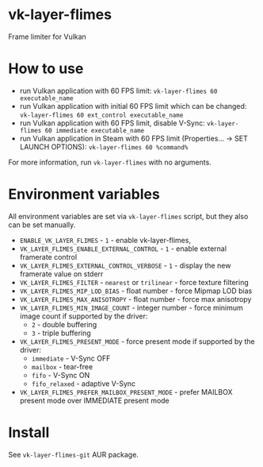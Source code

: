 # vk-layer-flimes

Frame limiter for Vulkan

# How to use

- run Vulkan application with 60 FPS limit: `vk-layer-flimes 60 executable_name`
- run Vulkan application with initial 60 FPS limit which can be changed: `vk-layer-flimes 60 ext_control executable_name`
- run Vulkan application with 60 FPS limit, disable V-Sync: `vk-layer-flimes 60 immediate executable_name`
- run Vulkan application in Steam with 60 FPS limit (Properties... -> SET LAUNCH OPTIONS): `vk-layer-flimes 60 %command%`

For more information, run `vk-layer-flimes` with no arguments.

# Environment variables

All environment variables are set via `vk-layer-flimes` script, but they also can be set manually.

- `ENABLE_VK_LAYER_FLIMES` - `1` - enable vk-layer-flimes,
- `VK_LAYER_FLIMES_ENABLE_EXTERNAL_CONTROL` - `1` - enable external framerate control
- `VK_LAYER_FLIMES_EXTERNAL_CONTROL_VERBOSE` - `1` - display the new framerate value on stderr
- `VK_LAYER_FLIMES_FILTER` - `nearest` or `trilinear` - force texture filtering
- `VK_LAYER_FLIMES_MIP_LOD_BIAS` - float number - force Mipmap LOD bias
- `VK_LAYER_FLIMES_MAX_ANISOTROPY` - float number - force max anisotropy
- `VK_LAYER_FLIMES_MIN_IMAGE_COUNT` - integer number - force minimum image count if supported by the driver:
  - `2` - double buffering
  - `3` - triple buffering
- `VK_LAYER_FLIMES_PRESENT_MODE` - force present mode if supported by the driver:
  - `immediate` - V-Sync OFF
  - `mailbox` - tear-free
  - `fifo` - V-Sync ON
  - `fifo_relaxed` - adaptive V-Sync
- `VK_LAYER_FLIMES_PREFER_MAILBOX_PRESENT_MODE` - prefer MAILBOX present mode over IMMEDIATE present mode

# Install

See `vk-layer-flimes-git` AUR package.

